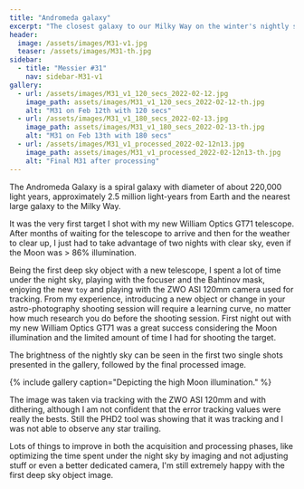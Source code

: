 ```yaml
---
title: "Andromeda galaxy"
excerpt: "The closest galaxy to our Milky Way on the winter's nightly sky."
header:
  image: /assets/images/M31-v1.jpg
  teaser: /assets/images/M31-th.jpg
sidebar:
  - title: "Messier #31"
    nav: sidebar-M31-v1
gallery:
  - url: /assets/images/M31_v1_120_secs_2022-02-12.jpg
    image_path: assets/images/M31_v1_120_secs_2022-02-12-th.jpg
    alt: "M31 on Feb 12th with 120 secs"
  - url: /assets/images/M31_v1_180_secs_2022-02-13.jpg
    image_path: assets/images/M31_v1_180_secs_2022-02-13-th.jpg
    alt: "M31 on Feb 13th with 180 secs"
  - url: /assets/images/M31_v1_processed_2022-02-12n13.jpg
    image_path: assets/images/M31_v1_processed_2022-02-12n13-th.jpg
    alt: "Final M31 after processing"
---
```


The Andromeda Galaxy is a spiral galaxy with diameter of about 220,000 light years, approximately 2.5 million light-years from Earth and the nearest large galaxy to the Milky Way.

It was the very first target I shot with my new William Optics GT71 telescope. After months of waiting for the telescope to arrive and then for the weather to clear up, I just had to take advantage of two nights with clear sky, even if the Moon was > 86% illumination.

Being the first deep sky object with a new telescope, I spent a lot of time under the night sky, playing with the focuser and the Bahtinov mask, enjoying the new `toy` and playing with the ZWO ASI 120mm camera used for tracking. From my experience, introducing a new object or change in your astro-photography shooting session will require a learning curve, no matter how much research you do before the shooting session. First night out with my new William Optics GT71 was a great success considering the Moon illumination and the limited amount of time I had for shooting the target.

The brightness of the nightly sky can be seen in the first two single shots presented in the gallery, followed by the final processed image.

{% include gallery caption="Depicting the high Moon illumination." %}

The image was taken via tracking with the ZWO ASI 120mm and with dithering, although I am not confident that the error tracking values were really the bests. Still the PHD2 tool was showing that it was tracking and I was not able to observe any star trailing.

Lots of things to improve in both the acquisition and processing phases, like optimizing the time spent under the night sky by imaging and not adjusting stuff or even a better dedicated camera, I'm still extremely happy with the first deep sky object image.
